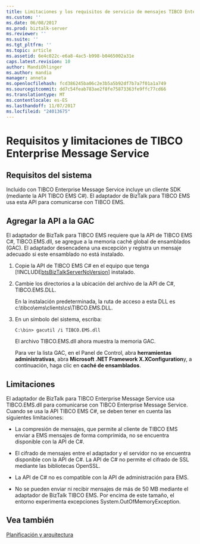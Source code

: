 ```yaml
---
title: Limitaciones y los requisitos de servicio de mensajes TIBCO Enterprise | Documentos de Microsoft
ms.custom: ''
ms.date: 06/08/2017
ms.prod: biztalk-server
ms.reviewer: ''
ms.suite: ''
ms.tgt_pltfrm: ''
ms.topic: article
ms.assetid: 6e4c022c-e6a8-4ac5-b998-b0465002a31e
caps.latest.revision: 10
author: MandiOhlinger
ms.author: mandia
manager: anneta
ms.openlocfilehash: fcd386245ba06c2e3b5a5b92df7b7a7f01a1a749
ms.sourcegitcommit: dd7c54feab783ae2f8fe75873363fe9ffc77cd66
ms.translationtype: MT
ms.contentlocale: es-ES
ms.lasthandoff: 11/07/2017
ms.locfileid: "24013675"
---
```

# <a name="tibco-enterprise-message-service-requirements-and-limitations"></a>Requisitos y limitaciones de TIBCO Enterprise Message Service

## <a name="system-requirements"></a>Requisitos del sistema  
Incluido con TIBCO Enterprise Message Service incluye un cliente SDK (mediante la API TIBCO EMS C#). El adaptador de BizTalk para TIBCO EMS usa esta API para comunicarse con TIBCO EMS.  
  
## <a name="add-the-api-to-the-gac"></a>Agregar la API a la GAC  
 El adaptador de BizTalk para TIBCO EMS requiere que la API de TIBCO EMS C#, TIBCO.EMS.dll, se agregue a la memoria caché global de ensamblados (GAC). El adaptador desencadena una excepción y registra un mensaje adecuado si este ensamblado no está instalado.  
  
1.  Copie la API de TIBCO EMS C# en el equipo que tenga [!INCLUDE[btsBizTalkServerNoVersion](../includes/btsbiztalkservernoversion-md.md)] instalado.  
  
2.  Cambie los directorios a la ubicación del archivo de la API de C#, TIBCO.EMS.DLL.  
  
     En la instalación predeterminada, la ruta de acceso a esta DLL es c:\tibco\ems\clients\cs\TIBCO.EMS.DLL.  
  
3.  En un símbolo del sistema, escriba:  
  
     `C:\bin> gacutil /i TIBCO.EMS.dll`  
  
     El archivo TIBCO.EMS.dll ahora muestra la memoria GAC.  
  
     Para ver la lista GAC, en el Panel de Control, abra **herramientas administrativas**, abra **Microsoft .NET Framework X.XConfiguration**y, a continuación, haga clic en **caché de ensamblados**.  
  
## <a name="limitations"></a>Limitaciones  
 El adaptador de BizTalk para TIBCO Enterprise Message Service usa TIBCO.EMS.dll para comunicarse con TIBCO Enterprise Message Service. Cuando se usa la API TIBCO EMS C#, se deben tener en cuenta las siguientes limitaciones:  
  
-   La compresión de mensajes, que permite al cliente de TIBCO EMS enviar a EMS mensajes de forma comprimida, no se encuentra disponible con la API de C#.  
  
-   El cifrado de mensajes entre el adaptador y el servidor no se encuentra disponible con la API de C#. La API de C# no permite el cifrado de SSL mediante las bibliotecas OpenSSL.  
  
-   La API de C# no es compatible con la API de administración para EMS.  
  
-   No se pueden enviar ni recibir mensajes de más de 50 MB mediante el adaptador de BizTalk TIBCO EMS. Por encima de este tamaño, el entorno experimenta excepciones System.OutOfMemoryException.  
  
## <a name="see-also"></a>Vea también  
 [Planificación y arquitectura](../core/planning-and-architecture16.md)